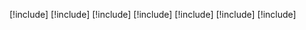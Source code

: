 [!include[](teams-integration.md)]
[!include[](teams-install-app.md)]
[!include[](teams-collaboration.md)]
[!include[](teams-bot-search.md)]
[!include[](teams-personal-use.md)]
[!include[](teams-troubleshoot.md)]
[!include[](teams-delete-data.md)] 
